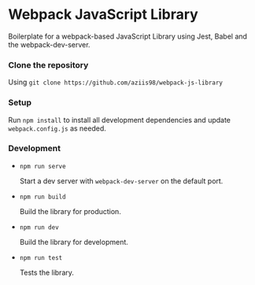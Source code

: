 # Webpack JavaScript Library

Boilerplate for a webpack-based JavaScript Library using Jest, Babel and the webpack-dev-server.

### Clone the repository

Using `git clone https://github.com/aziis98/webpack-js-library`

### Setup

Run `npm install` to install all development dependencies and update `webpack.config.js` as needed.

### Development

- `npm run serve`

    Start a dev server with `webpack-dev-server` on the default port.

- `npm run build`

    Build the library for production.

- `npm run dev`

    Build the library for development.

- `npm run test`

    Tests the library.
